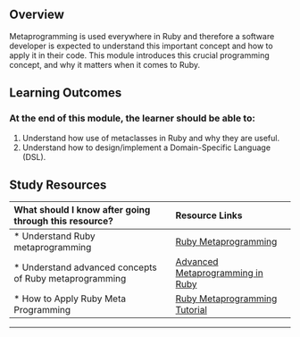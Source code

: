## **Overview**

Metaprogramming is used everywhere in Ruby and therefore a software developer is expected to understand this important concept and how to apply it in their code. This module introduces this crucial programming concept, and why it matters when it comes to Ruby.

## **Learning Outcomes**
### **At the end of this module, the learner should be able to:**
1. Understand how use of metaclasses in Ruby and why they are useful.
2. Understand how to design/implement a Domain-Specific Language (DSL).

## **Study Resources**
| What should I know after going through this resource?   |      Resource Links      |
|:-------------|:------------------|
| * Understand Ruby metaprogramming|[Ruby Metaprogramming](https://github.com/geetarista/ruby-metaprogramming) |
| * Understand advanced concepts of Ruby metaprogramming|[Advanced Metaprogramming in Ruby](https://gist.github.com/Integralist/a29212a8eb10bc8154b7) |
| * How to Apply Ruby Meta Programming|[Ruby Metaprogramming Tutorial](https://www.toptal.com/ruby/ruby-metaprogramming-cooler-than-it-sounds) |
------------
